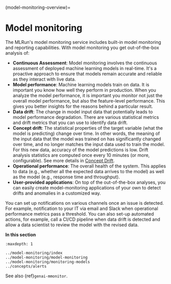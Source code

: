 (model-monitoring-overview)=
# Model monitoring 

The MLRun's model monitoring service includes built-in model monitoring and reporting capabilities. With model monitoring you get
out-of-the-box analysis of:

- **Continuous Assessment**: Model monitoring involves the continuous assessment of deployed machine learning models in real-time. 
   It's a proactive approach to ensure that models remain accurate and reliable as they interact with live data.
- **Model performance**: Machine learning models train on data. It is important you know how well they perform in production.
  When you analyze the model performance, it is important you monitor not just the overall model performance, but also the
  feature-level performance. This gives you better insights for the reasons behind a particular result.
- **Data drift**: The change in model input data that potentially leads to model performance degradation. There are various
  statistical metrics and drift metrics that you can use to identify data drift.
- **Concept drift**: The statistical properties of the target variable (what the model is predicting) change over time. 
   In other words, the meaning of the input data that the model was trained on has significantly changed over time,  and no longer 
   matches the input data used to train the model. For this new data, accuracy of the model predictions is low. Drift analysis 
   statistics are computed once every 10 minutes (or more, configurable). See more details in <a href="https://www.iguazio.com/glossary/concept-drift/" target="_blank">Concept Drift</a>.
- **Operational performance**: The overall health of the system. This applies to data (e.g., whether all the
  expected data arrives to the model) as well as the model (e.g., response time and throughput). 
- **User-provided applications**: On top of the out-of-the-box analyses, you can easily create model-monitoring applications 
of your own to detect drifts and anomalies in a customized way.

You can set up notifications on various channels once an issue is detected. For example, notification
to your IT via email and Slack when operational performance metrics pass a threshold. You can also set-up automated actions, for example,
call a CI/CD pipeline when data drift is detected and allow a data scientist to review the model with the revised data.




**In this section**

```{toctree}
:maxdepth: 1

../model-monitoring/index
../model-monitoring/model-monitoring
../model-monitoring/monitoring-models
../concepts/alerts
```

See also {ref}`genai-mmonitor`.